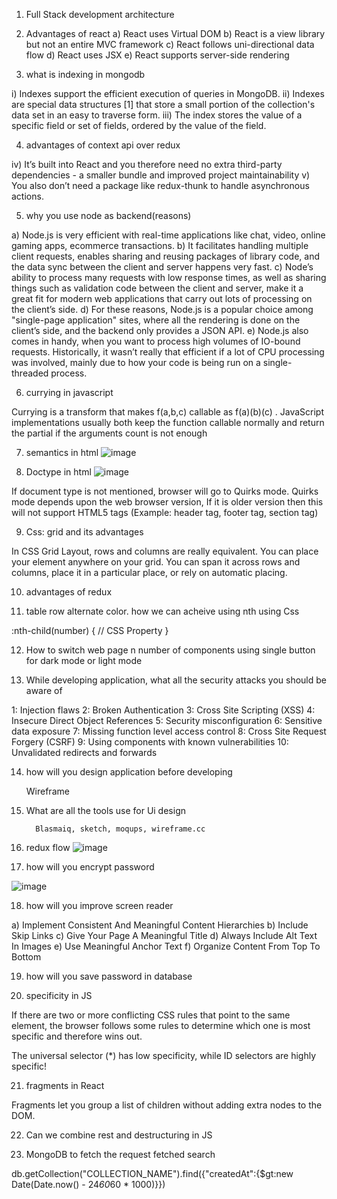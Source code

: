 1.	Full Stack development architecture


2.	Advantages of react
a)	React uses Virtual DOM
b)	React is a view library but not an entire MVC framework
c)	React follows uni-directional data flow
d)	React uses JSX
e)	React supports server-side rendering

3.	what is indexing in mongodb

i)	Indexes support the efficient execution of queries in MongoDB. 
ii)	Indexes are special data structures [1] that store a small portion of the collection's data set in an easy to traverse form. 
iii)	The index stores the value of a specific field or set of fields, ordered by the value of the field.

4.	advantages of context api over redux

iv)	It’s built into React and you therefore need no extra third-party dependencies - a smaller bundle and improved project maintainability
v)	You also don’t need a package like redux-thunk to handle asynchronous actions.

5.	why you use node as backend(reasons)

a)	Node.js is very efficient with real-time applications like chat, video, online gaming apps, ecommerce transactions.
b)	It facilitates handling multiple client requests, enables sharing and reusing packages of library code, and the data sync between the client and server happens very fast.
c)	Node’s ability to process many requests with low response times, as well as sharing things such as validation code between the client and server, make it a great fit for modern web applications that carry out lots of processing on the client’s side.
d)	For these reasons, Node.js is a popular choice among "single-page application" sites, where all the rendering is done on the client’s side, and the backend only provides a JSON API.
e)	Node.js also comes in handy, when you want to process high volumes of IO-bound requests. Historically, it wasn’t really that efficient if a lot of CPU processing was involved, mainly due to how your code is being run on a single-threaded process. 

6.	currying in javascript

Currying is a transform that makes f(a,b,c) callable as f(a)(b)(c) . JavaScript implementations usually both keep the function callable normally and return the partial if the arguments count is not enough

7.	semantics in html
![image](https://user-images.githubusercontent.com/42731246/151152867-5b40e0ac-f098-4477-b916-bd240b104b81.png)

 

8.	Doctype in html
![image](https://user-images.githubusercontent.com/42731246/151152848-dc86e18d-6fb4-4870-9d5f-4a9a112722b2.png)

 
If document type is not mentioned, browser will go to Quirks mode. Quirks mode depends upon the web browser version, If it is older version then this will not support HTML5 tags (Example: header tag, footer tag, section tag)

9.	Css: grid and its advantages

In CSS Grid Layout, rows and columns are really equivalent. You can place your element anywhere on your grid. You can span it across rows and columns, place it in a particular place, or rely on automatic placing.

10.	advantages of redux

11.	table row alternate color. how we can acheive using nth using Css

:nth-child(number) {
    // CSS Property
}

12.	How to switch web page n number of components using single button for dark mode or light mode


13.	While developing application, what all the security attacks you should be aware of

1: Injection flaws
2: Broken Authentication
3: Cross Site Scripting (XSS)
4: Insecure Direct Object References
5: Security misconfiguration
6: Sensitive data exposure
7: Missing function level access control
8: Cross Site Request Forgery (CSRF)
9: Using components with known vulnerabilities
10: Unvalidated redirects and forwards

14.	how will you design application before developing

 	Wireframe

15.	What are all the tools use for Ui design

          Blasmaiq, sketch, moqups, wireframe.cc

16.	redux flow
 ![image](https://user-images.githubusercontent.com/42731246/151152823-b9e5baa7-f7bc-4f1a-98cb-310c318b4227.png)


17.	how will you encrypt password

 ![image](https://user-images.githubusercontent.com/42731246/151152677-90f4522c-2127-4742-bbaa-a679d4fdfc8f.png)


18.	how will you improve screen reader

a)	Implement Consistent And Meaningful Content Hierarchies
b)	Include Skip Links
c)	Give Your Page A Meaningful Title
d)	Always Include Alt Text In Images
e)	Use Meaningful Anchor Text
f)	Organize Content From Top To Bottom

19.	how will you save password in database

20.	specificity in JS

If there are two or more conflicting CSS rules that point to the same element, the browser follows some rules to determine which one is most specific and therefore wins out.

The universal selector (*) has low specificity, while ID selectors are highly specific! 

21.	fragments in React

Fragments let you group a list of children without adding extra nodes to the DOM.

22.	Can we combine rest and destructuring in JS

23.	MongoDB to fetch the request fetched search

db.getCollection("COLLECTION_NAME").find({"createdAt":{$gt:new Date(Date.now() - 24*60*60 * 1000)}})
